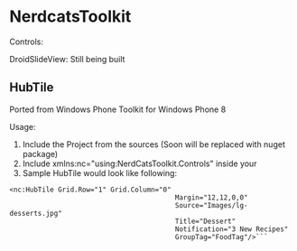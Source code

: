 NerdcatsToolkit
===============

Controls: 

DroidSlideView: Still being built
 

HubTile 
-----------------------------------------------------
Ported from Windows Phone Toolkit for Windows Phone 8 

Usage:

1. Include the Project from the sources (Soon will be replaced with nuget package)
2. Include xmlns:nc="using:NerdCatsToolkit.Controls" inside your <Page>
3. Sample HubTile would look like following: 
```xaml 
<nc:HubTile Grid.Row="1" Grid.Column="0" 
                                         Margin="12,12,0,0"
                                         Source="Images/lg-desserts.jpg"
                                         Title="Dessert"
                                         Notification="3 New Recipes"
                                         GroupTag="FoodTag"/>```
